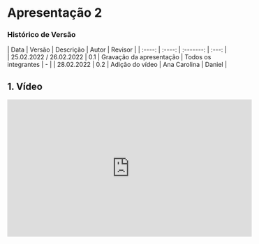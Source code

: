 # Apresentação 2

### Histórico de Versão

|  Data  | Versão | Descrição | Autor | Revisor |
| :----: | :----: | :-------: | :---: | 
| 25.02.2022 / 26.02.2022 | 0.1 | Gravação da apresentação | Todos os integrantes | - |
| 28.02.2022 | 0.2 | Adição do vídeo | Ana Carolina | Daniel  |


## 1. Vídeo

<center>

<iframe width="560" height="315" src="https://www.youtube.com/embed/JOtKcLR7RzU" title="YouTube video player" frameborder="0" allow="accelerometer; autoplay; clipboard-write; encrypted-media; gyroscope; picture-in-picture" allowfullscreen></iframe>

</center>